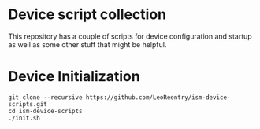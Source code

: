 # Device script collection
This repository has a couple of scripts for device configuration and startup as well as some other stuff that might be helpful.

# Device Initialization
```
git clone --recursive https://github.com/LeoReentry/ism-device-scripts.git
cd ism-device-scripts
./init.sh
```
